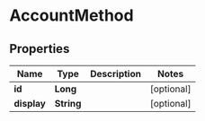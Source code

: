 

# AccountMethod


## Properties

| Name | Type | Description | Notes |
|------------ | ------------- | ------------- | -------------|
|**id** | **Long** |  |  [optional] |
|**display** | **String** |  |  [optional] |



